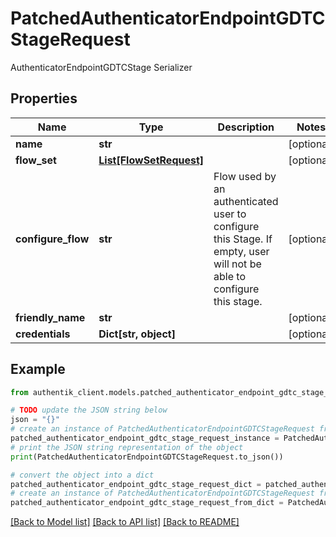 # PatchedAuthenticatorEndpointGDTCStageRequest

AuthenticatorEndpointGDTCStage Serializer

## Properties

Name | Type | Description | Notes
------------ | ------------- | ------------- | -------------
**name** | **str** |  | [optional] 
**flow_set** | [**List[FlowSetRequest]**](FlowSetRequest.md) |  | [optional] 
**configure_flow** | **str** | Flow used by an authenticated user to configure this Stage. If empty, user will not be able to configure this stage. | [optional] 
**friendly_name** | **str** |  | [optional] 
**credentials** | **Dict[str, object]** |  | [optional] 

## Example

```python
from authentik_client.models.patched_authenticator_endpoint_gdtc_stage_request import PatchedAuthenticatorEndpointGDTCStageRequest

# TODO update the JSON string below
json = "{}"
# create an instance of PatchedAuthenticatorEndpointGDTCStageRequest from a JSON string
patched_authenticator_endpoint_gdtc_stage_request_instance = PatchedAuthenticatorEndpointGDTCStageRequest.from_json(json)
# print the JSON string representation of the object
print(PatchedAuthenticatorEndpointGDTCStageRequest.to_json())

# convert the object into a dict
patched_authenticator_endpoint_gdtc_stage_request_dict = patched_authenticator_endpoint_gdtc_stage_request_instance.to_dict()
# create an instance of PatchedAuthenticatorEndpointGDTCStageRequest from a dict
patched_authenticator_endpoint_gdtc_stage_request_from_dict = PatchedAuthenticatorEndpointGDTCStageRequest.from_dict(patched_authenticator_endpoint_gdtc_stage_request_dict)
```
[[Back to Model list]](../README.md#documentation-for-models) [[Back to API list]](../README.md#documentation-for-api-endpoints) [[Back to README]](../README.md)


